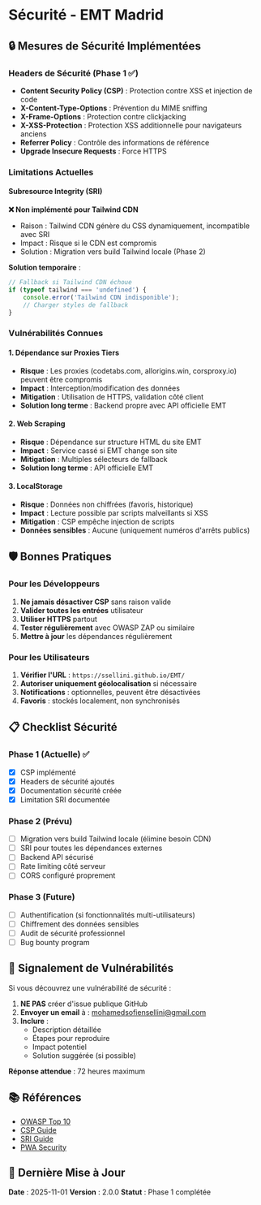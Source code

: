 # Sécurité - EMT Madrid

## 🔒 Mesures de Sécurité Implémentées

### Headers de Sécurité (Phase 1 ✅)

- **Content Security Policy (CSP)** : Protection contre XSS et injection de code
- **X-Content-Type-Options** : Prévention du MIME sniffing
- **X-Frame-Options** : Protection contre clickjacking
- **X-XSS-Protection** : Protection XSS additionnelle pour navigateurs anciens
- **Referrer Policy** : Contrôle des informations de référence
- **Upgrade Insecure Requests** : Force HTTPS

### Limitations Actuelles

#### Subresource Integrity (SRI)

**❌ Non implémenté pour Tailwind CDN**
- Raison : Tailwind CDN génère du CSS dynamiquement, incompatible avec SRI
- Impact : Risque si le CDN est compromis
- Solution : Migration vers build Tailwind locale (Phase 2)

**Solution temporaire** :
```javascript
// Fallback si Tailwind CDN échoue
if (typeof tailwind === 'undefined') {
    console.error('Tailwind CDN indisponible');
    // Charger styles de fallback
}
```

### Vulnérabilités Connues

#### 1. Dépendance sur Proxies Tiers
- **Risque** : Les proxies (codetabs.com, allorigins.win, corsproxy.io) peuvent être compromis
- **Impact** : Interception/modification des données
- **Mitigation** : Utilisation de HTTPS, validation côté client
- **Solution long terme** : Backend propre avec API officielle EMT

#### 2. Web Scraping
- **Risque** : Dépendance sur structure HTML du site EMT
- **Impact** : Service cassé si EMT change son site
- **Mitigation** : Multiples sélecteurs de fallback
- **Solution long terme** : API officielle EMT

#### 3. LocalStorage
- **Risque** : Données non chiffrées (favoris, historique)
- **Impact** : Lecture possible par scripts malveillants si XSS
- **Mitigation** : CSP empêche injection de scripts
- **Données sensibles** : Aucune (uniquement numéros d'arrêts publics)

## 🛡️ Bonnes Pratiques

### Pour les Développeurs

1. **Ne jamais désactiver CSP** sans raison valide
2. **Valider toutes les entrées** utilisateur
3. **Utiliser HTTPS** partout
4. **Tester régulièrement** avec OWASP ZAP ou similaire
5. **Mettre à jour** les dépendances régulièrement

### Pour les Utilisateurs

1. **Vérifier l'URL** : `https://ssellini.github.io/EMT/`
2. **Autoriser uniquement géolocalisation** si nécessaire
3. **Notifications** : optionnelles, peuvent être désactivées
4. **Favoris** : stockés localement, non synchronisés

## 📋 Checklist Sécurité

### Phase 1 (Actuelle) ✅
- [x] CSP implémenté
- [x] Headers de sécurité ajoutés
- [x] Documentation sécurité créée
- [x] Limitation SRI documentée

### Phase 2 (Prévu)
- [ ] Migration vers build Tailwind locale (élimine besoin CDN)
- [ ] SRI pour toutes les dépendances externes
- [ ] Backend API sécurisé
- [ ] Rate limiting côté serveur
- [ ] CORS configuré proprement

### Phase 3 (Future)
- [ ] Authentification (si fonctionnalités multi-utilisateurs)
- [ ] Chiffrement des données sensibles
- [ ] Audit de sécurité professionnel
- [ ] Bug bounty program

## 🚨 Signalement de Vulnérabilités

Si vous découvrez une vulnérabilité de sécurité :

1. **NE PAS** créer d'issue publique GitHub
2. **Envoyer un email** à : mohamedsofiensellini@gmail.com
3. **Inclure** :
   - Description détaillée
   - Étapes pour reproduire
   - Impact potentiel
   - Solution suggérée (si possible)

**Réponse attendue** : 72 heures maximum

## 📚 Références

- [OWASP Top 10](https://owasp.org/www-project-top-ten/)
- [CSP Guide](https://developer.mozilla.org/en-US/docs/Web/HTTP/CSP)
- [SRI Guide](https://developer.mozilla.org/en-US/docs/Web/Security/Subresource_Integrity)
- [PWA Security](https://web.dev/pwa-checklist/)

## 🔄 Dernière Mise à Jour

**Date** : 2025-11-01
**Version** : 2.0.0
**Statut** : Phase 1 complétée
